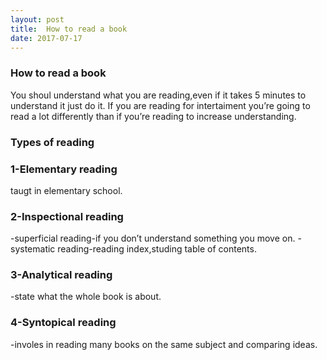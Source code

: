 ```yaml
---
layout: post
title:  How to read a book
date: 2017-07-17
---
```




### How to read a book
You shoul understand what you are reading,even if it takes 5 minutes to understand it just do it.
If you are reading for intertaiment you’re going to read  a lot differently than if you’re reading to increase understanding.

### Types of reading

### 1-Elementary reading
taugt in elementary school.

### 2-Inspectional reading
-superficial reading-if you don’t understand something you move on.
-systematic reading-reading index,studing table of contents.
### 3-Analytical reading
-state what the whole book is about.
### 4-Syntopical reading
-involes in reading many books on the same subject and comparing ideas.


